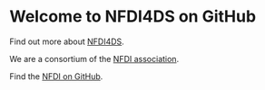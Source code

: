 # Welcome to NFDI4DS on GitHub

Find out more about [NFDI4DS](https://www.nfdi4datascience.de/).

We are a consortium of the [NFDI association](https://www.nfdi.de/).

Find the [NFDI on GitHub](https://github.com/nfdi-de).

